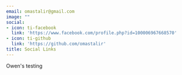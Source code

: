 ```yaml
---
email: omastalir@gmail.com
image: ""
social:
- icon: ti-facebook
  link: 'https://www.facebook.com/profile.php?id=100006967668570'
- icon: ti-github
  link: 'https://github.com/omastalir'
title: Social Links
---
```


Owen's testing